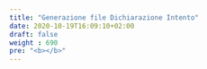 ```yaml
---
title: "Generazione file Dichiarazione Intento"
date: 2020-10-19T16:09:10+02:00
draft: false
weight : 690
pre: "<b></b>"
---
```

